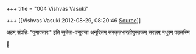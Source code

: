 +++
title = "004 Vishvas Vasuki"

+++
[[Vishvas Vasuki	2012-08-29, 08:20:46 [Source](https://groups.google.com/g/bvparishat/c/JivnJD2ZUY0)]]



अहम् संप्रतिः "युगावतारः" इति सुचेता-वसुवजा अनूदितम् संस्कृतभारतीपुस्तकम् सरलम् मधुरम् पठन्नस्मि



